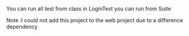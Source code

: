 You can run all test from class in LoginTest
you can run from Suite

Note :I could not add this project to the web project due to a difference dependency